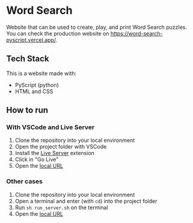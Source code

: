 # Word Search

Website that can be used to create, play, and print Word Search puzzles. You can check the production website on https://word-search-pyscript.vercel.app/.

## Tech Stack

This is a website made with:

- PyScript (python)
- HTML and CSS

## How to run

### With VSCode and Live Server

1. Clone the repository into your local environment
2. Open the project folder with VSCode
3. Install the [Live Server](https://marketplace.visualstudio.com/items?itemName=ritwickdey.LiveServer) extension
4. Click in "Go Live"
5. Open the [local URL](http://localhost:5500/)

### Other cases

1. Clone the repository into your local environment
2. Open a terminal and enter (with `cd`) into the project folder
3. Run `sh run_server.sh` on the terminal
4. Open the [local URL](http://localhost:5500/)
